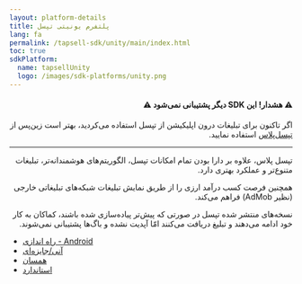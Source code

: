 ```yaml
---
layout: platform-details
title: پلتفرم یونیتی تپسل
lang: fa
permalink: /tapsell-sdk/unity/main/index.html
toc: true
sdkPlatform:
  name: tapsellUnity
  logo: /images/sdk-platforms/unity.png
---
```


<div class="alert alert-danger" role="alert" dir="rtl" markdown="0">
  <h4 class="alert-heading">&#9888; هشدار! این SDK دیگر پشتیبانی نمی‌شود &#9888;</h4>
  <p>اگر تاکنون برای تبلیغات درون اپلیکیشن از تپسل استفاده می‌کردید، بهتر است زین‌پس از <a href="https://docs.tapsell.ir/plus-sdk/unity/main/">تپسل‌پلاس</a> استفاده نمایید.</p>
  <hr>
  <p class="mb-0">تپسل پلاس، علاوه بر دارا بودن تمام امکانات تپسل، الگوریتم‌های هوشمندانه‌تر، تبلیغات متنوع‌تر و عملکرد بهتری دارد.</p>
  <p class="mb-0">همچنین فرصت کسب درآمد ارزی را از طریق نمایش تبلیغات شبکه‌های تبلیغاتی خارجی (نظیر AdMob) فراهم می‌کند.</p>
  <p class="mb-0">نسخه‌های منتشر شده تپسل در صورتی که پیش‌تر پیاده‌سازی شده باشند، کماکان به کار خود ادامه می‌دهند و تبلیغ دریافت می‌کنند امّا آپدیت نشده و باگ‌ها پشتیبانی نمی‌شوند.</p>
</div>

- [راه اندازی - Android]({{site.baseurl}}/tapsell-sdk/unity/initialize-android)
- [آنی/جایزه‌ای]({{site.baseurl}}/tapsell-sdk/unity/rewarded-interstitial)
- [همسان]({{site.baseurl}}/tapsell-sdk/unity/native)
- [استاندارد]({{site.baseurl}}/tapsell-sdk/unity/standard)